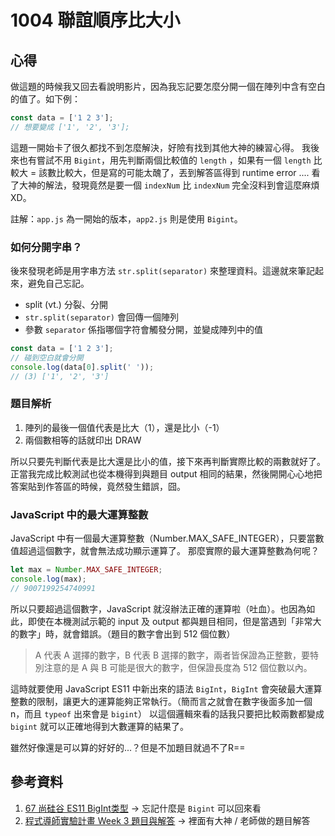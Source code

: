 # 1004 聯誼順序比大小
## 心得
做這題的時候我又回去看說明影片，因為我忘記要怎麼分開一個在陣列中含有空白的值了。如下例：
```javaScript
const data = ['1 2 3'];
// 想要變成 ['1', '2', '3'];
```
這題一開始卡了很久都找不到怎麼解決，好險有找到其他大神的練習心得。
我後來也有嘗試不用 `Bigint`，用先判斷兩個比較值的 `length` ，如果有一個 `length` 比較大 = 該數比較大，但是寫的可能太醜了，丟到解答區得到 runtime error .... 看了大神的解法，發現竟然是要一個 `indexNum` 比 `indexNum` 完全沒料到會這麼麻煩 XD。

註解：`app.js` 為一開始的版本，`app2.js` 則是使用 `Bigint`。

### 如何分開字串？
後來發現老師是用字串方法 `str.split(separator)` 來整理資料。這邊就來筆記起來，避免自己忘記。
- split (vt.) 分裂、分開
- `str.split(separator)` 會回傳一個陣列
- 參數 `separator` 係指哪個字符會觸發分開，並變成陣列中的值
```javaScript
const data = ['1 2 3'];
// 碰到空白就會分開
console.log(data[0].split(' '));
// (3) ['1', '2', '3']
```
### 題目解析
1. 陣列的最後一個值代表是比大（1），還是比小（-1）
2. 兩個數相等的話就印出 DRAW

所以只要先判斷代表是比大還是比小的值，接下來再判斷實際比較的兩數就好了。正當我完成比較測試也從本機得到與題目 output 相同的結果，然後開開心心地把答案貼到作答區的時候，竟然發生錯誤，囧。

### JavaScript 中的最大運算整數
JavaScript 中有一個最大運算整數（Number.MAX_SAFE_INTEGER），只要當數值超過這個數字，就會無法成功顯示運算了。
那麼實際的最大運算整數為何呢？
```javaScript
let max = Number.MAX_SAFE_INTEGER;
console.log(max);
// 9007199254740991
```
所以只要超過這個數字，JavaScript 就沒辦法正確的運算啦（吐血）。也因為如此，即使在本機測試示範的 input 及 output 都與題目相同，但是當遇到「非常大的數字」時，就會錯誤。（題目的數字會出到 512 個位數）
>A 代表 A 選擇的數字，B 代表 B 選擇的數字，兩者皆保證為正整數，要特別注意的是 A 與 B 可能是很大的數字，但保證長度為 512 個位數以內。

這時就要使用 JavaScript ES11 中新出來的語法 `BigInt`，`BigInt` 會突破最大運算整數的限制，讓更大的運算能夠正常執行。（簡而言之就會在數字後面多加一個n，而且 `typeof` 出來會是 `bigint`）
以這個邏輯來看的話我只要把比較兩數都變成 `bigint` 就可以正確地得到大數運算的結果了。

雖然好像還是可以算的好好的...？但是不加題目就過不了R==

## 參考資料
1. [67 尚硅谷 ES11 BigInt类型](https://www.youtube.com/watch?v=-t5qBDuTB0w) -> 忘記什麼是 `Bigint` 可以回來看
2. [程式導師實驗計畫 Week 3 題目與解答](https://program-4th-notes.coderbridge.io/2020/12/08/week3/) -> 裡面有大神 / 老師做的題目解答

